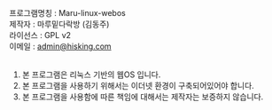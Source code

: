 프로그램명칭 : Maru-linux-webos <br />
제작자 : 마루밑다락방 (김동주) <br />
라이선스 : GPL v2 <br />
이메일 : admin@hisking.com <br />
<br>
1. 본 프로그램은 리눅스 기반의 웹OS 입니다.
2. 본 프로그램을 사용하기 위해서는 이더넷 환경이 구축되어있어야 합니다.
3. 본 프로그램을 사용함에 따른 책임에 대해서는 제작자는 보증하지 않습니다.

